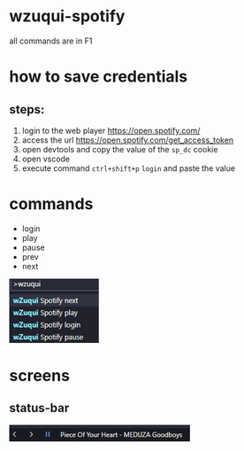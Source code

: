 # wzuqui-spotify

all commands are in F1

# how to save credentials

## steps:

1. login to the web player https://open.spotify.com/
2. access the url https://open.spotify.com/get_access_token
3. open devtools and copy the value of the `sp_dc` cookie
4. open vscode
5. execute command `ctrl+shift+p` `login` and paste the value

# commands

- login
- play
- pause
- prev
- next

![status-bar](.assets/commands.png)

# screens

## status-bar

![status-bar](.assets/status-bar.png)

